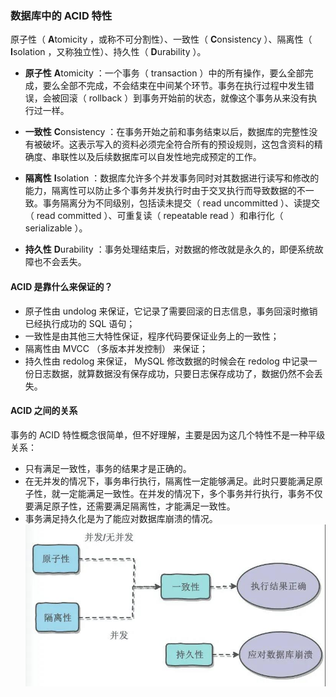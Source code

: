 ### 数据库中的 ACID 特性
原子性（ **A**tomicity ，或称不可分割性）、一致性（ **C**onsistency ）、隔离性（ **I**solation ，又称独立性）、持久性（ **D**urability ）。

- **原子性** **A**tomicity ：一个事务（ transaction ）中的所有操作，要么全部完成，要么全部不完成，不会结束在中间某个环节。事务在执行过程中发生错误，会被回滚（ rollback ）到事务开始前的状态，就像这个事务从来没有执行过一样。

- **一致性** **C**onsistency ：在事务开始之前和事务结束以后，数据库的完整性没有被破坏。这表示写入的资料必须完全符合所有的预设规则，这包含资料的精确度、串联性以及后续数据库可以自发性地完成预定的工作。

- **隔离性** **I**solation ：数据库允许多个并发事务同时对其数据进行读写和修改的能力，隔离性可以防止多个事务并发执行时由于交叉执行而导致数据的不一致。事务隔离分为不同级别，包括读未提交（ read uncommitted ）、读提交（ read committed ）、可重复读（ repeatable read ）和串行化（ serializable ）。

- **持久性** **D**urability ：事务处理结束后，对数据的修改就是永久的，即便系统故障也不会丢失。

#### ACID 是靠什么来保证的？
- 原子性由 undolog 来保证，它记录了需要回滚的日志信息，事务回滚时撤销已经执行成功的 SQL 语句；
- 一致性是由其他三大特性保证，程序代码要保证业务上的一致性；
- 隔离性由 MVCC （多版本并发控制） 来保证；
- 持久性由 redolog 来保证， MySQL 修改数据的时候会在 redolog 中记录一份日志数据，就算数据没有保存成功，只要日志保存成功了，数据仍然不会丢失。

#### ACID 之间的关系
事务的 ACID 特性概念很简单，但不好理解，主要是因为这几个特性不是一种平级关系：
- 只有满足一致性，事务的结果才是正确的。
- 在无并发的情况下，事务串行执行，隔离性一定能够满足。此时只要能满足原子性，就一定能满足一致性。在并发的情况下，多个事务并行执行，事务不仅要满足原子性，还需要满足隔离性，才能满足一致性。
- 事务满足持久化是为了能应对数据库崩溃的情况。
![img](./img/ACID之间的关系.jpg)
